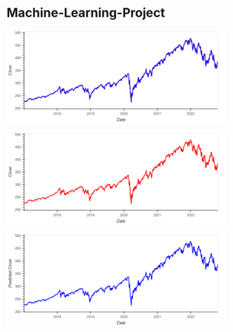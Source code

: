 # Machine-Learning-Project

![](https://github.com/Gsilvera24/Machine-Learning-Project/blob/main/Best%20Fit%201.png)

![](https://github.com/Gsilvera24/Machine-Learning-Project/blob/main/Best%20Fit%202.png)

![](https://github.com/Gsilvera24/Machine-Learning-Project/blob/main/Best%20Fit%203.png)
